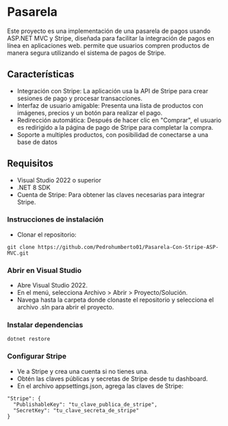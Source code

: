 # Pasarela

Este proyecto es una implementación de una pasarela de pagos usando ASP.NET MVC y Stripe, diseñada para facilitar la integración de pagos en línea en aplicaciones web. permite que usuarios compren productos de manera segura utilizando el sistema de pagos de Stripe.

## Características
- Integración con Stripe: La aplicación usa la API de Stripe para crear sesiones de pago y procesar transacciones.
- Interfaz de usuario amigable: Presenta una lista de productos con imágenes, precios y un botón para realizar el pago.
- Redirección automática: Después de hacer clic en "Comprar", el usuario es redirigido a la página de pago de Stripe para completar la compra.
- Soporte a multiples productos, con posibilidad de conectarse a una base de datos

## Requisitos
- Visual Studio 2022 o superior
- .NET 8 SDK
- Cuenta de Stripe: Para obtener las claves necesarias para integrar Stripe.

### Instrucciones de instalación
- Clonar el repositorio:
```
git clone https://github.com/Pedrohumberto01/Pasarela-Con-Stripe-ASP-MVC.git
```

### Abrir en Visual Studio
- Abre Visual Studio 2022.
- En el menú, selecciona Archivo > Abrir > Proyecto/Solución.
- Navega hasta la carpeta donde clonaste el repositorio y selecciona el archivo .sln para abrir el proyecto.

### Instalar dependencias
```
dotnet restore
```

### Configurar Stripe

- Ve a Stripe y crea una cuenta si no tienes una.
- Obtén las claves públicas y secretas de Stripe desde tu dashboard.
- En el archivo appsettings.json, agrega las claves de Stripe:

```
"Stripe": {
  "PublishableKey": "tu_clave_publica_de_stripe",
  "SecretKey": "tu_clave_secreta_de_stripe"
}
```
